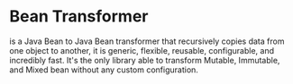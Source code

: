 <head>
    <title>Bean Transformer</title>
</head>

# Bean Transformer

is a Java Bean to Java Bean transformer that recursively copies data from one object to another, it is generic, flexible, reusable, configurable, and incredibly fast.
It's the only library able to transform Mutable, Immutable, and Mixed bean without any custom configuration.
